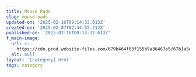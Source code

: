 ```yaml
---
title: Mouse Pads
slug: mouse-pads
updated-on: '2025-02-16T09:14:32.613Z'
created-on: '2025-02-07T02:44:55.712Z'
published-on: '2025-02-16T09:14:32.613Z'
f_main-image:
  url: >-
    https://cdn.prod.website-files.com/679b464f63f155b9a36467e5/67b1a5d13fcfacb48ac421a2_mousepad.webp
  alt: null
layout: '[category].html'
tags: category
---
```



